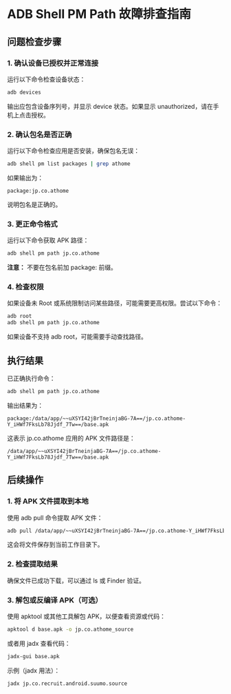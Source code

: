 # ADB Shell PM Path 故障排查指南

## 问题检查步骤

### 1. 确认设备已授权并正常连接

运行以下命令检查设备状态：

```bash
adb devices
```

输出应包含设备序列号，并显示 device 状态。如果显示 unauthorized，请在手机上点击授权。

### 2. 确认包名是否正确

运行以下命令检查应用是否安装，确保包名无误：

```bash
adb shell pm list packages | grep athome
```

如果输出为：
```
package:jp.co.athome
```
说明包名是正确的。

### 3. 更正命令格式

运行以下命令获取 APK 路径：

```bash
adb shell pm path jp.co.athome
```

**注意：** 不要在包名前加 package: 前缀。

### 4. 检查权限

如果设备未 Root 或系统限制访问某些路径，可能需要更高权限。尝试以下命令：

```bash
adb root
adb shell pm path jp.co.athome
```

如果设备不支持 adb root，可能需要手动查找路径。

## 执行结果

已正确执行命令：
```bash
adb shell pm path jp.co.athome
```

输出结果为：
```
package:/data/app/~~uXSYI42jBrTneinjaBG-7A==/jp.co.athome-Y_iHWf7FksLb78Jjdf_7Tw==/base.apk
```

这表示 jp.co.athome 应用的 APK 文件路径是：
```
/data/app/~~uXSYI42jBrTneinjaBG-7A==/jp.co.athome-Y_iHWf7FksLb78Jjdf_7Tw==/base.apk
```

## 后续操作

### 1. 将 APK 文件提取到本地

使用 adb pull 命令提取 APK 文件：

```bash
adb pull /data/app/~~uXSYI42jBrTneinjaBG-7A==/jp.co.athome-Y_iHWf7FksLb78Jjdf_7Tw==/base.apk .
```

这会将文件保存到当前工作目录下。

### 2. 检查提取结果

确保文件已成功下载，可以通过 ls 或 Finder 验证。

### 3. 解包或反编译 APK（可选）

使用 apktool 或其他工具解包 APK，以便查看资源或代码：

```bash
apktool d base.apk -o jp.co.athome_source
```

或者用 jadx 查看代码：

```bash
jadx-gui base.apk
```

示例（jadx 用法）：
```bash
jadx jp.co.recruit.android.suumo.source
```
